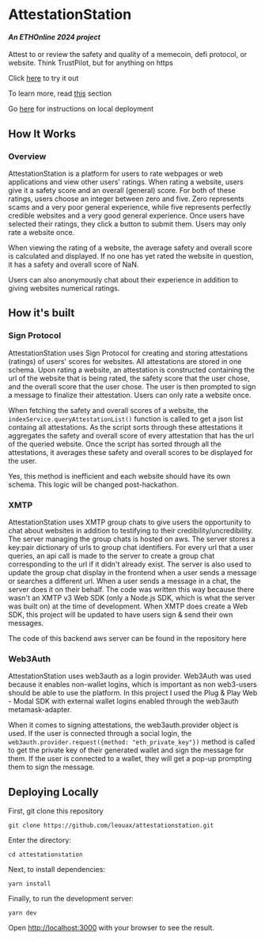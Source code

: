 # AttestationStation

#### *An ETHOnline 2024 project*

Attest to or review the safety and quality of a memecoin, defi protocol, or website. Think TrustPilot, but for anything on https

Click [here](https://attestationstation.vercel.app) to try it out 

To learn more, read [this](#how-it-works) section

Go [here](#deploying-locally) for instructions on local deployment

## How It Works

### Overview 

AttestationStation is a platform for users to rate webpages or web applications and view other users' ratings. When rating a website, users give it a safety score and an overall (general) score. For both of these ratings, users choose an integer between zero and five. Zero represents scams and a very poor general experience, while five represents perfectly credible websites and a very good general experience. Once users have selected their ratings, they click a button to submit them. Users may only rate a website once. 

When viewing the rating of a website, the average safety and overall score is calculated and displayed. If no one has yet rated the website in question, it has a safety and overall score of NaN. 

Users can also anonymously chat about their experience in addition to giving websites numerical ratings. 

## How it's built 


### Sign Protocol 

AttestationStation uses Sign Protocol for creating and storing attestations (ratings) of users' scores for websites. All attestations are stored in one schema. Upon rating a website, an attestation is constructed containing the url of the website that is being rated, the safety score that the user chose, and the overall score that the user chose. The user is then prompted to sign a message to finalize their attestation. Users can only rate a website once. 

When fetching the safety and overall scores of a website, the ```indexService.queryAttestationList()``` function is called to get a json list containg all attestations. As the script sorts through these attestations it aggregates the safety and overall score of every attestation that has the url of the queried website. Once the script has sorted through all the attestations, it averages these safety and overall scores to be displayed for the user. 

Yes, this method is inefficient and each website should have its own schema. This logic will be changed post-hackathon. 

### XMTP 

AttestationStation uses XMTP group chats to give users the opportunity to chat about websites in addition to testifying to their credibility/uncredibility. The server managing the group chats is hosted on aws. The server stores a key:pair dictionary of urls to group chat identifiers. For every url that a user queries, an api call is made to the server to create a group chat corresponding to the url if it didn't already exist. The server is also used to update the group chat display in the frontend when a user sends a message or searches a different url. When a user sends a message in a chat, the server does it on their behalf. The code was written this way because there wasn't an XMTP v3 Web SDK (only a Node.js SDK, which is what the server was built on) at the time of development. When XMTP does create a Web SDK, this project will be updated to have users sign & send their own messages.  

The code of this backend aws server can be found in the repository here 

### Web3Auth 

AttestationStation uses web3auth as a login provider. Web3Auth was used because it enables non-wallet logins, which is important as non web3-users should be able to use the platform. In this project I used the Plug & Play Web - Modal SDK with external wallet logins enabled through the web3auth metamask-adapter. 

When it comes to signing attestations, the web3auth.provider object is used. If the user is connected through a social login, the ```web3auth.provider.request({method: "eth_private_key"})``` method is called to get the private key of their generated wallet and sign the message for them. If the user is connected to a wallet, they will get a pop-up prompting them to sign the message.


## Deploying Locally 

First, git clone this repository

```
git clone https://github.com/leouax/attestationstation.git
```

Enter the directory: 
```
cd attestationstation
```

Next, to install dependencies:

```
yarn install
```

Finally, to run the development server:

```
yarn dev
```

Open [http://localhost:3000](http://localhost:3000) with your browser to see the result.


